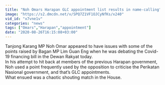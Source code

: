 ```yaml
---
title: "Noh Omars Harapan GLC appointment list results in name-calling"
image: "https://s2.dmcdn.net/v/SPQ7Z1VF1OJCyNfKs/x240"
vid_id: "x7vne1v"
categories: "news"
tags: ["Omars","Harapan","appointment"]
date: "2020-08-26T16:15:08+03:00"
---
```

Tanjong Karang MP Noh Omar appeared to have issues with some of the points raised by Bagan MP Lim Guan Eng when he was debating the Covid-19 financing bill in the Dewan Rakyat today.  <br>In his attempt to hit back at members of the previous Harapan government, Noh used a point frequently used by the opposition to criticise the Perikatan Nasional government, and that’s GLC appointments.  <br>What ensued was a chaotic shouting match in the House.
